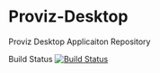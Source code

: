 # Proviz-Desktop
Proviz Desktop Applicaiton Repository

Build Status
[![Build Status](https://travis-ci.org/CyberPhysicalSecurityLab/Proviz-Desktop.svg?branch=master)](https://travis-ci.org/CyberPhysicalSecurityLab/Proviz-Desktop)
